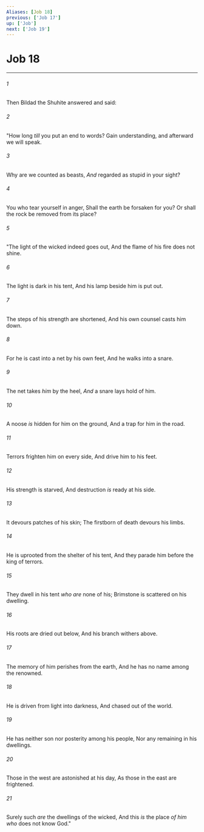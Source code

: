 ```yaml
---
Aliases: [Job 18]
previous: ['Job 17']
up: ['Job']
next: ['Job 19']
---
```

# Job 18

***


###### 1 
Then Bildad the Shuhite answered and said: 

###### 2 
"How long _till_ you put an end to words? Gain understanding, and afterward we will speak. 

###### 3 
Why are we counted as beasts, _And_ regarded as stupid in your sight? 

###### 4 
You who tear yourself in anger, Shall the earth be forsaken for you? Or shall the rock be removed from its place? 

###### 5 
"The light of the wicked indeed goes out, And the flame of his fire does not shine. 

###### 6 
The light is dark in his tent, And his lamp beside him is put out. 

###### 7 
The steps of his strength are shortened, And his own counsel casts him down. 

###### 8 
For he is cast into a net by his own feet, And he walks into a snare. 

###### 9 
The net takes _him_ by the heel, _And_ a snare lays hold of him. 

###### 10 
A noose _is_ hidden for him on the ground, And a trap for him in the road. 

###### 11 
Terrors frighten him on every side, And drive him to his feet. 

###### 12 
His strength is starved, And destruction _is_ ready at his side. 

###### 13 
It devours patches of his skin; The firstborn of death devours his limbs. 

###### 14 
He is uprooted from the shelter of his tent, And they parade him before the king of terrors. 

###### 15 
They dwell in his tent _who are_ none of his; Brimstone is scattered on his dwelling. 

###### 16 
His roots are dried out below, And his branch withers above. 

###### 17 
The memory of him perishes from the earth, And he has no name among the renowned. 

###### 18 
He is driven from light into darkness, And chased out of the world. 

###### 19 
He has neither son nor posterity among his people, Nor any remaining in his dwellings. 

###### 20 
Those in the west are astonished at his day, As those in the east are frightened. 

###### 21 
Surely such _are_ the dwellings of the wicked, And this _is_ the place _of him who_ does not know God."
